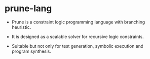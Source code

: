 # prune-lang

- Prune is a constraint logic programming language with branching heuristic.

- It is designed as a scalable solver for recursive logic constraints.

- Suitable but not only for test generation, symbolic execution and program synthesis.
